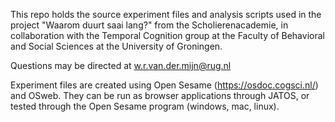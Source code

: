 This repo holds the source experiment files and analysis scripts used in the project "Waarom duurt saai lang?" from the Scholierenacademie, in collaboration with the Temporal Cognition group at the Faculty of Behavioral and Social Sciences at the University of Groningen. 

Questions may be directed at w.r.van.der.mijn@rug.nl

Experiment files are created using Open Sesame (https://osdoc.cogsci.nl/) and OSweb. They can be run as browser applications through JATOS, or tested through the Open Sesame program (windows, mac, linux).
